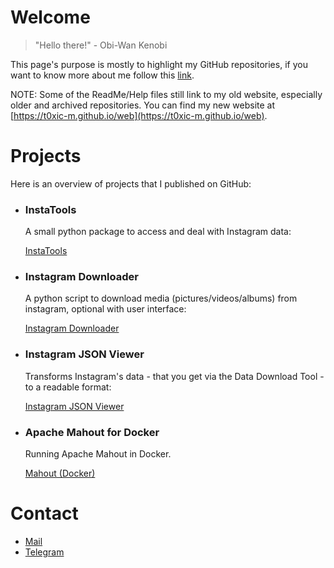 # Welcome

> "Hello there!"
> \- Obi-Wan Kenobi

This page's purpose is mostly to highlight my GitHub repositories, if you want to know more about me follow this [link](https://t0xic-m.github.io/web/).

NOTE: Some of the ReadMe/Help files still link to my old website, especially older and archived repositories. You can find my new website at [https://t0xic-m.github.io/web](https://t0xic-m.github.io/web).

# Projects

Here is an overview of projects that I published on GitHub:
  
- ### InstaTools

  A small python package to access and deal with Instagram data:

  [InstaTools](https://t0xic-m.github.io/instatools/)

- ### Instagram Downloader

  A python script to download media (pictures/videos/albums) from instagram, optional with user interface:

  [Instagram Downloader](https://t0xic-m.github.io/instagram_downloader/)

- ### Instagram JSON Viewer

  Transforms Instagram's data - that you get via the Data Download Tool - to a readable format:

  [Instagram JSON Viewer](https://t0xic-m.github.io/instagram_json_viewer/)
  
- ### Apache Mahout for Docker

  Running Apache Mahout in Docker.
  
  [Mahout (Docker)](https://github.com/t0xic-m/mahout_docker)

# Contact

- [Mail](mailto:micha.birklbauer@gmail.com)
- [Telegram](https://t.me/micha_birklbauer)
